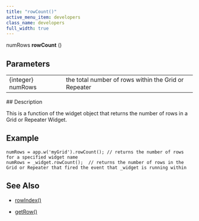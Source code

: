 ```yaml
---
title: "rowCount()"
active_menu_item: developers
class_name: developers
full_width: true
---
```



numRows **rowCount** ()

## Parameters

<table>
<tr>
<td width="169">
{integer} numRows

</td>
<td width="17">
</td>
<td width="694">
the total number of rows within the Grid or Repeater

</td>
</tr>
</table>
## Description

This is a function of the widget object that returns the number of rows in a Grid or Repeater Widget.

## Example

    numRows = app.w('myGrid').rowCount(); // returns the number of rows for a specified widget name
    numRows = _widget.rowCount();  // returns the number of rows in the Grid or Repeater that fired the event that _widget is running within
     
   

## See Also

 - [rowIndex()](rowindex.htm)

 - [getRow()](getrow.htm)

